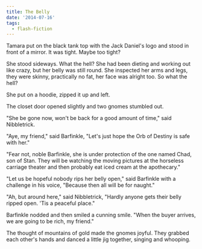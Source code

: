 ```yaml
---
title: The Belly
date: '2014-07-16'
tags:
  - flash-fiction
---
```


Tamara put on the black tank top with the Jack Daniel's logo and stood in front
of a mirror. It was tight. Maybe too tight?

<!-- truncate -->

She stood sideways. What the hell? She had been dieting and working out like
crazy, but her belly was still round. She inspected her arms and legs, they were
skinny, practically no fat, her face was alright too. So what the hell?

She put on a hoodie, zipped it up and left.

The closet door opened slightly and two gnomes stumbled out.

"She be gone now, won't be back for a good amount of time," said Nibbletrick.

"Aye, my friend," said Barfinkle, "Let's just hope the Orb of Destiny is safe
with her."

"Fear not, noble Barfinkle, she is under protection of the one named Chad, son
of Stan. They will be watching the moving pictures at the horseless carriage
theater and then probably eat iced cream at the apothecary."

"Let us be hopeful nobody rips her belly open," said Barfinkle with a challenge
in his voice, "Because then all will be for naught."

"Ah, but around here," said Nibbletrick, "Hardly anyone gets their belly ripped
open. 'Tis a peaceful place."

Barfinkle nodded and then smiled a cunning smile. "When the buyer arrives, we
are going to be rich, my friend."

The thought of mountains of gold made the gnomes joyful. They grabbed each
other's hands and danced a little jig together, singing and whooping.
